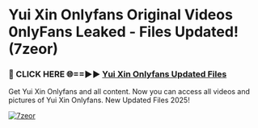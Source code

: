 # Yui Xin Onlyfans Original Videos 0nlyFans Leaked - Files Updated! (7zeor)

<h3>🔴 CLICK HERE 🌐==►► <a href="https://tinyurl.com/ehrbuxhb" rel="nofollow">Yui Xin Onlyfans Updated Files</a></h3>

Get Yui Xin Onlyfans and all content. Now you can access all videos and pictures of Yui Xin Onlyfans. New Updated Files 2025!

[![7zeor](https://i.imgur.com/lVYEuWS.gif)](https://tinyurl.com/ehrbuxhb)
